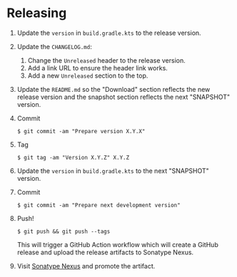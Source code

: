 # Releasing

1. Update the `version` in `build.gradle.kts` to the release version.

2. Update the `CHANGELOG.md`:
   1. Change the `Unreleased` header to the release version.
   2. Add a link URL to ensure the header link works.
   3. Add a new `Unreleased` section to the top.

3. Update the `README.md` so the "Download" section reflects the new release version and the
   snapshot section reflects the next "SNAPSHOT" version.

4. Commit

   ```
   $ git commit -am "Prepare version X.Y.X"
   ```

5. Tag

   ```
   $ git tag -am "Version X.Y.Z" X.Y.Z
   ```

6. Update the `version` in `build.gradle.kts` to the next "SNAPSHOT" version.

7. Commit

   ```
   $ git commit -am "Prepare next development version"
   ```

8. Push!

   ```
   $ git push && git push --tags
   ```

   This will trigger a GitHub Action workflow which will create a GitHub release and upload the
   release artifacts to Sonatype Nexus.

9. Visit [Sonatype Nexus](https://oss.sonatype.org/) and promote the artifact.
